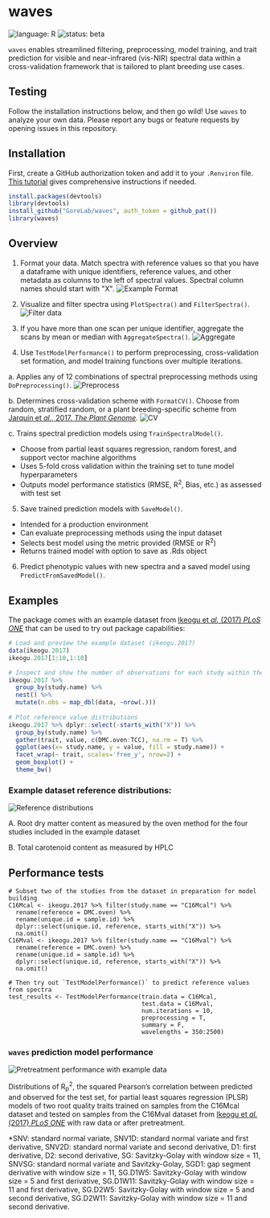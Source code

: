 # waves

<!-- badges: start -->
![language: R](https://img.shields.io/badge/language-R-blue.svg)
![status: beta](https://img.shields.io/badge/status-beta-yellow.svg)
<!-- badges: end -->

`waves` enables streamlined filtering, preprocessing, model training, and trait prediction for visible and near-infrared (vis-NIR) spectral data within a cross-validation framework that is tailored to plant breeding use cases.

## Testing

Follow the installation instructions below, and then go wild! Use `waves` to analyze your own data. Please report any bugs or feature requests by opening issues in this repository.

## Installation

First, create a GitHub authorization token and add it to your `.Renviron` file. [This tutorial](https://usethis.r-lib.org/articles/articles/usethis-setup.html#get-and-store-a-github-personal-access-token) gives comprehensive instructions if needed.

``` r
install.packages(devtools)
library(devtools)
install_github("GoreLab/waves", auth_token = github_pat())
library(waves)
```

## Overview
1. Format your data. Match spectra with reference values so that you have a dataframe with unique identifiers, reference values, and other metadata as columns to the left of spectral values. Spectral column names should start with "X".
![Example Format](./man/figures/formatted_data.png)

2. Visualize and filter spectra using `PlotSpectra()` and `FilterSpectra()`.
![Filter data](./man/figures/filter_data.png)

3. If you have more than one scan per unique identifier, aggregate the scans by mean or median with `AggregateSpectra()`.
![Aggregate](./man/figures/aggregate.png)

4. Use `TestModelPerformance()` to perform preprocessing, cross-validation set formation, and model training functions over multiple iterations.

  a. Applies any of 12 combinations of spectral preprocessing methods using `DoPreprocessing()`.
![Preprocess](./man/figures/preprocess.png)

  b. Determines cross-validation scheme with `FormatCV()`. Choose from random, stratified random, or a plant breeding-specific scheme from [Jarqu&iacute;n et *al.*, 2017. *The Plant Genome*](https://doi.org/10.3835/plantgenome2016.12.0130).
![CV](./man/figures/cv_schemes.png)

  c. Trains spectral prediction models using `TrainSpectralModel()`.
   - Choose from partial least squares regression, random forest, and support vector machine algorithms
   - Uses 5-fold cross validation within the training set to tune model hyperparameters
   - Outputs model performance statistics (RMSE, R<sup>2</sup>, Bias, etc.) as assessed with test set

5. Save trained prediction models with `SaveModel()`.
  - Intended for a production environment
  - Can evaluate preprocessing methods using the input dataset
  - Selects best model using the metric provided (RMSE or  R<sup>2</sup>)
  - Returns trained model with option to save as .Rds object

6. Predict phenotypic values with new spectra and a saved model using `PredictFromSavedModel()`.


## Examples

The package comes with an example dataset from [Ikeogu et *al.* (2017) *PLoS ONE*](https://doi.org/10.1371/journal.pone.0188918) that can be used to try out package capabilities:

``` r
# Load and preview the example dataset (ikeogu.2017)
data(ikeogu.2017)
ikeogu.2017[1:10,1:10]

# Inspect and show the number of observations for each study within the `data.frame`
ikeogu.2017 %>% 
  group_by(study.name) %>% 
  nest() %>% 
  mutate(n.obs = map_dbl(data, ~nrow(.)))
  
# Plot reference value distributions
ikeogu.2017 %>% dplyr::select(-starts_with("X")) %>% 
  group_by(study.name) %>%
  gather(trait, value, c(DMC.oven:TCC), na.rm = T) %>%
  ggplot(aes(x= study.name, y = value, fill = study.name)) +
  facet_wrap(~ trait, scales='free_y', nrow=2) +
  geom_boxplot() +
  theme_bw()
```

### Example dataset reference distributions:
![Reference distributions](./man/figures/example_ref_dists_h.png)

A. Root dry matter content as measured by the oven method for the four studies included in the example dataset

B. Total carotenoid content as measured by HPLC

## Performance tests
```{r}
# Subset two of the studies from the dataset in preparation for model building
C16Mcal <- ikeogu.2017 %>% filter(study.name == "C16Mcal") %>% 
  rename(reference = DMC.oven) %>%
  rename(unique.id = sample.id) %>%
  dplyr::select(unique.id, reference, starts_with("X")) %>% 
  na.omit()
C16Mval <- ikeogu.2017 %>% filter(study.name == "C16Mval") %>% 
  rename(reference = DMC.oven) %>%
  rename(unique.id = sample.id) %>%
  dplyr::select(unique.id, reference, starts_with("X")) %>% 
  na.omit()
  
# Then try out `TestModelPerformance()` to predict reference values from spectra
test_results <- TestModelPerformance(train.data = C16Mcal, 
                                     test.data = C16Mval,
                                     num.iterations = 10, 
                                     preprocessing = T, 
                                     summary = F,
                                     wavelengths = 350:2500)
```
### `waves` prediction model performance
![Pretreatment performance with example data](./man/figures/testplot_all_R2.png)

Distributions of R<sub>p</sub><sup>2</sup>, the squared Pearson’s correlation between predicted and observed for the test set, for partial least squares regression (PLSR) models of two root quality traits trained on samples from the C16Mcal dataset and tested on samples from the C16Mval dataset from [Ikeogu et *al.* (2017) *PLoS ONE*](https://doi.org/10.1371/journal.pone.0188918) with raw data or after pretreatment. 

*SNV: standard normal variate, SNV1D: standard normal variate and first derivative, SNV2D: standard normal variate and second derivative, D1: first derivative, D2: second derivative, SG: Savitzky-Golay with window size = 11, SNVSG: standard normal variate and Savitzky-Golay, SGD1: gap segment derivative with window size = 11, SG.D1W5: Savitzky-Golay with window size = 5 and first derivative, SG.D1W11: Savitzky-Golay with window size = 11 and first derivative, SG.D2W5: Savitzky-Golay with window size = 5 and second derivative, SG.D2W11: Savitzky-Golay with window size = 11 and second derivative. 





